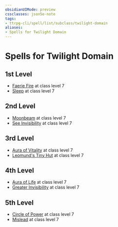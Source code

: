 ```yaml
---
obsidianUIMode: preview
cssclasses: json5e-note
tags:
- ttrpg-cli/spell/list/subclass/twilight-domain
aliases:
- Spells for Twilight Domain
---
```

# Spells for Twilight Domain

## 1st Level

- [Faerie Fire](Інструменти%20ДМ/CLI/spells/faerie-fire-xphb.md "XPHB") at class level 7
- [Sleep](Інструменти%20ДМ/CLI/spells/sleep-xphb.md "XPHB") at class level 7

## 2nd Level

- [Moonbeam](Інструменти%20ДМ/CLI/spells/moonbeam-xphb.md "XPHB") at class level 7
- [See Invisibility](Інструменти%20ДМ/CLI/spells/see-invisibility-xphb.md "XPHB") at class level 7

## 3rd Level

- [Aura of Vitality](Інструменти%20ДМ/CLI/spells/aura-of-vitality-xphb.md "XPHB") at class level 7
- [Leomund's Tiny Hut](Інструменти%20ДМ/CLI/spells/leomunds-tiny-hut-xphb.md "XPHB") at class level 7

## 4th Level

- [Aura of Life](Інструменти%20ДМ/CLI/spells/aura-of-life-xphb.md "XPHB") at class level 7
- [Greater Invisibility](Інструменти%20ДМ/CLI/spells/greater-invisibility-xphb.md "XPHB") at class level 7

## 5th Level

- [Circle of Power](Інструменти%20ДМ/CLI/spells/circle-of-power-xphb.md "XPHB") at class level 7
- [Mislead](Інструменти%20ДМ/CLI/spells/mislead-xphb.md "XPHB") at class level 7